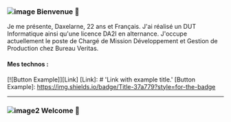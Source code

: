 ### ![image](https://github.com/Daxelarne/Daxelarne/assets/46567786/32fcd851-0d3d-4c88-aeac-287e41b7bf5c) Bienvenue 👋 

Je me présente, Daxelarne, 22 ans et Français. J'ai réalisé un DUT Informatique ainsi qu'une licence DA2I en alternance.
J'occupe actuellement le poste de Chargé de Mission Développement et Gestion de Production chez Bureau Veritas.



#### Mes technos :
[![Button Example]][Link]
[Link]: # 'Link with example title.'
[Button Example]: https://img.shields.io/badge/Title-37a779?style=for-the-badge


<hr />

### ![image2](https://github.com/Daxelarne/Daxelarne/assets/46567786/f57f3dde-bd46-4d36-b752-1a676620b3c5) Welcome 👋 


<!--
**Daxelarne/Daxelarne** is a ✨ _special_ ✨ repository because its `README.md` (this file) appears on your GitHub profile.

Here are some ideas to get you started:

- 🔭 I’m currently working on ...
- 🌱 I’m currently learning ...
- 👯 I’m looking to collaborate on ...
- 🤔 I’m looking for help with ...
- 💬 Ask me about ...
- 📫 How to reach me: ...
- 😄 Pronouns: ...
- ⚡ Fun fact: ...
-->
